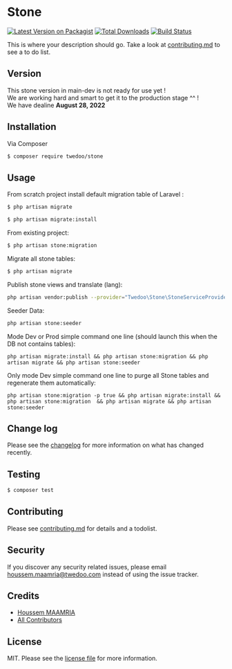 # Stone

[![Latest Version on Packagist][ico-version]][link-packagist]
[![Total Downloads][ico-downloads]][link-downloads]
[![Build Status][ico-travis]][link-travis] 

This is where your description should go. Take a look at [contributing.md](contributing.md) to see a to do list.

## Version 

This stone version in main-dev is not ready for use yet !<br />
We are working hard and smart to get it to the production stage ^^ !<br />
We have dealine **August 28, 2022**<br />

## Installation

Via Composer

``` bash
$ composer require twedoo/stone
```

## Usage

From scratch project install default migration table of Laravel :
``` bash
$ php artisan migrate
```

``` bash
$ php artisan migrate:install
```

From existing project:

``` bash
$ php artisan stone:migration
```

Migrate all stone tables:

``` bash
$ php artisan migrate
```

Publish stone views and translate (lang):

``` bash
php artisan vendor:publish --provider="Twedoo\Stone\StoneServiceProvider"
```

Seeder Data:

``` bash
php artisan stone:seeder
```

Mode Dev or Prod simple command one line (should launch this when the DB not contains tables): 

```
php artisan migrate:install && php artisan stone:migration && php artisan migrate && php artisan stone:seeder
```

Only mode Dev simple command one line to purge all Stone tables and regenerate them automatically: 

```
php artisan stone:migration -p true && php artisan migrate:install && php artisan stone:migration  && php artisan migrate && php artisan stone:seeder
```

## Change log

Please see the [changelog](changelog.md) for more information on what has changed recently.

## Testing

``` bash
$ composer test
```

## Contributing

Please see [contributing.md](contributing.md) for details and a todolist.

## Security

If you discover any security related issues, please email houssem.maamria@twedoo.com instead of using the issue tracker.

## Credits

- [Houssem MAAMRIA][link-author]
- [All Contributors][link-contributors]

## License

MIT. Please see the [license file](license.md) for more information.

[ico-version]: https://img.shields.io/packagist/v/twedoo/stone.svg?style=flat-square
[ico-downloads]: https://img.shields.io/packagist/dt/twedoo/stone.svg?style=flat-square
[ico-travis]: https://img.shields.io/travis/twedoo/stone/master.svg?style=flat-square
[ico-styleci]: https://styleci.io/repos/12345678/shield

[link-packagist]: https://packagist.org/packages/twedoo/stone
[link-downloads]: https://packagist.org/packages/twedoo/stone
[link-travis]: https://travis-ci.org/twedoo/stone
[link-styleci]: https://styleci.io/repos/12345678
[link-author]: https://github.com/twedoo
[link-contributors]: ../../contributors
